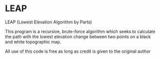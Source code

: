 # LEAP
LEAP (Lowest Elevation Algorithm by Parts)

This program is a recursive, brute-force algorithm which seeks to calculate the path with the lowest elevation change between two points on a black and white
topographic map.

All use of this code is free as long as credit is given to the original author
